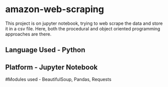 # amazon-web-scraping
This project is on jupyter notebook, trying to web scrape the data and store it in a csv file. Here, both the procedural and object oriented programming approaches are there.

## Language Used - Python

## Platform - Jupyter Notebook

#Modules used - BeautifulSoup, Pandas, Requests
